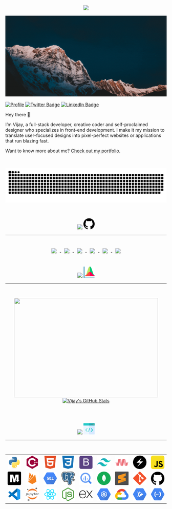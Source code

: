 <p align="center">
  <img src="https://komarev.com/ghpvc/?username=Vijayrajdev&style=flat-square&color=40c463">
</p>

[![Vijay's GitHub Banner](./assets/main.gif)](https://vijayraj.vercel.app/)

[![Profile](https://img.shields.io/badge/Web-Vijay-blue?color=0D76A8)](https://vijayraj.vercel.app)
[![Twitter Badge](https://img.shields.io/badge/Twitter-Profile-informational?style=flat&logo=twitter&logoColor=white&color=0D76A8)](https://twitter.com/Vijayrjdev)
[![LinkedIn Badge](https://img.shields.io/badge/LinkedIn-Profile-informational?style=flat&logo=linkedin&logoColor=white&color=0D76A8)](https://www.linkedin.com/in/vijay-raj-02/)

Hey there 👋

I’m Vijay, a full-stack developer, creative coder and self-proclaimed designer who specializes in front-end development. I make it my mission to translate user-focused designs into pixel-perfect websites or applications that run blazing fast.

Want to know more about me? [Check out my portfolio.](https://vijayraj.vercel.app/)

<br>

<p align="center">
<img  src="/assets/snake.svg" width="1500px" style="background:#161b22;">
</p>

</br>
<p align="center">
<img height="35px" src="https://readme-typing-svg.herokuapp.com?font=Righteous&color=E1E1E1&size=50&center=true&vCenter=true&width=300&lines=Pinned+Repos">
<img height="35px" src="assets/Static/github.png">
<hr>
</p>

<p align="center">
<br>

<a href="https://github.com/Vijayrajdev/airbnb-clone">
  <img align="center" style="margin:10px" src="https://github-readme-stats.vercel.app/api/pin/?username=Vijayrajdev&repo=airbnb-clone&title_color=ffffff&text_color=c9cacc&icon_color=4AB197&bg_color=1A2B34" />
</a>

<a href="https://github.com/Vijayrajdev/crypto-hunter">
  <img align="center" style="margin:10px" src="https://github-readme-stats.vercel.app/api/pin/?username=Vijayrajdev&repo=crypto-hunter&title_color=ffffff&text_color=c9cacc&icon_color=4AB197&bg_color=1A2B34" />
</a>

<a href="https://github.com/Vijayrajdev/Doshop">
  <img align="center" style="margin:10px" src="https://github-readme-stats.vercel.app/api/pin/?username=Vijayrajdev&repo=Doshop&title_color=ffffff&text_color=c9cacc&icon_color=4AB197&bg_color=1A2B34" />
</a>

<a href="https://github.com/Vijayrajdev/Huddle-landingpage">
  <img align="center" style="margin:10px" src="https://github-readme-stats.vercel.app/api/pin/?username=Vijayrajdev&repo=Huddle-landingpage&title_color=ffffff&text_color=c9cacc&icon_color=4AB197&bg_color=1A2B34" />
</a>

<a href="https://github.com/Vijayrajdev/Metaverse">
  <img align="center" style="margin:10px" src="https://github-readme-stats.vercel.app/api/pin/?username=Vijayrajdev&repo=Metaverse&title_color=ffffff&text_color=c9cacc&icon_color=4AB197&bg_color=1A2B34" />
</a>

<a href="https://github.com/Vijayrajdev/spotify_2.0">
  <img align="center" style="margin:10px" src="https://github-readme-stats.vercel.app/api/pin/?username=Vijayrajdev&repo=spotify_2.0&title_color=ffffff&text_color=c9cacc&icon_color=4AB197&bg_color=1A2B34" />
</a>

<br>
<br>

</p>

<p align="center">
<img height="35px" src="https://readme-typing-svg.herokuapp.com?font=Righteous&color=E1E1E1&size=50&center=true&vCenter=true&width=300&lines=Github+Stats">
<img height="35px" src="assets/Static/stats.png">
<hr>
</p>

<br>

<p align="center" >
<a href="https://github.com/Vijayrajdev">
  <img align="center" margin="0.5rem" height="310px" width="450px" src="https://github-readme-stats.vercel.app/api/top-langs/?username=Vijayrajdev&layout=compact&hide=html,css&title_color=ffffff&text_color=c9cacc&icon_color=4AB197&bg_color=1A2B34" />
</a>
<a href="https://github.com/Vijayrajdev">
  <img align="center" margin="0.5rem" height="310px" width="450px" src="https://github-readme-stats.vercel.app/api?username=Vijayrajdev&show_icons=true&line_height=27&count_private=true&title_color=ffffff&text_color=c9cacc&icon_color=4AB097&bg_color=1A2B34" alt="Vijay's GitHub Stats" />
</a>
</p>

<br>
<br>

<p align="center">
<img height="35px" src="https://readme-typing-svg.herokuapp.com?font=Righteous&color=E1E1E1&size=50&center=true&vCenter=true&width=250&lines=Tools+I+Use">
  <img height="35px" src="assets/Static/tools.png">
  <hr><br>
  
<table align='center'>
    <tr>
      <td align='center'><img width="70" src="assets/Static/python.png" title="Python"></td>
      <td align='center'><img width="70" src="assets/Static/cpp.png" title="C++"></td>
      <td align='center'><img width="70" src="assets/Static/html.png" title="HTML"></td>
      <td align='center'><img width="70" src="assets/Static/css.png" title="CSS"></td>
      <td align='center'><img width="70" src="assets/Static/bootstrap.png" title="Bootstrap"></td>
      <td align='center'><img width="70" src="assets/Static/tailwindcss.svg" title="Tailwind"></td>
      <td align='center'><img width="70" src="assets/Static/materializecss.svg" title="Materializecss"></td>
      <td align='center'><img width="70" src="assets/Static/chakraui.svg" title="Chakraui"></td>
      <td align='center'><img width="50" src="assets/Static/Js.svg" title="Javascript"></td>
    </tr>
    <tr>
      <td align='center'><img width="70" src="assets/Static/markdown.png" title="MarkDown"></td>
      <td align='center'><img width="70" src="assets/Static/firebase.png" title="Firebase"></td>
      <td align='center'><img width="70" src="assets/Static/sql.png" title="SQL"></td>
      <td align='center'><img width="70" src="assets/Static/postgresql.svg" title="postgresql"></td>
      <td align='center'><img width="70" src="assets/Static/bigquery.svg" title="bigquery"></td>
      <td align='center'><img width="70" src="assets/Static/mongodb.svg" title="mongodb"></td>
      <td align='center'><img width="70" src="assets/Static/sublime.png" title="Sublime"></td>
      <td align='center'><img width="70" src="assets/Static/git.png" title="git"></td>
      <td align='center'><img width="70" src="assets/Static/github.png" title="Github"></td>
    </tr>
    <tr>
      <td align='center'><img width="70" src="assets/Static/vscode.svg" title="vscode"></td>
      <td align='center'><img width="70" src="assets/Static/jupyter.png" title="Jupyter"></td>
      <td align='center'><img width="70" src="assets/Static/react.svg" title="ReactJs"></td>
      <td align='center'><img width="70" src="assets/Static/nodejs.svg" title="NodeJs"></td>
      <td align='center'><img width="70" src="assets/Static/express.svg" title="Expressjs"></td>
      <td align='center'><img width="70" src="assets/Static/google-gke.svg" title="google-gke"></td>
      <td align='center'><img width="70" src="assets/Static/google-cloud.svg" title="google-cloud"></td>
      <td align='center'><img width="70" src="assets/Static/google-cloud-run.svg" title="google-cloud-run"></td>
      <td align='center'><img width="70" src="assets/Static/google-cloud-functions.svg" title="google-cloud-functions"></td>
    </tr>
  </table>
</p>
